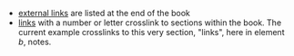 - [external links](/back/external-links) are listed at the end of the book
- [links](/front/notes#links) with a number or letter crosslink to sections within the book. The current example crosslinks to this very section, "links", here in element _b_, notes.

